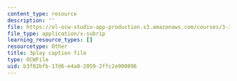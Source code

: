 ```yaml
---
content_type: resource
description: ''
file: https://ol-ocw-studio-app-production.s3.amazonaws.com/courses/3-320-atomistic-computer-modeling-of-materials-sma-5107-spring-2005/b3f02bfb17d6e4a020592ffc2e900896_WAc7fQ1qzAc.srt
file_type: application/x-subrip
learning_resource_types: []
resourcetype: Other
title: 3play caption file
type: OCWFile
uid: b3f02bfb-17d6-e4a0-2059-2ffc2e900896
---
```

